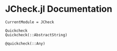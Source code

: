 # JCheck.jl Documentation

```@meta
CurrentModule = JCheck
```

```@docs
Quickcheck
Quickcheck(::AbstractString)
```

``` @docs
@quickcheck(::Any)
```

